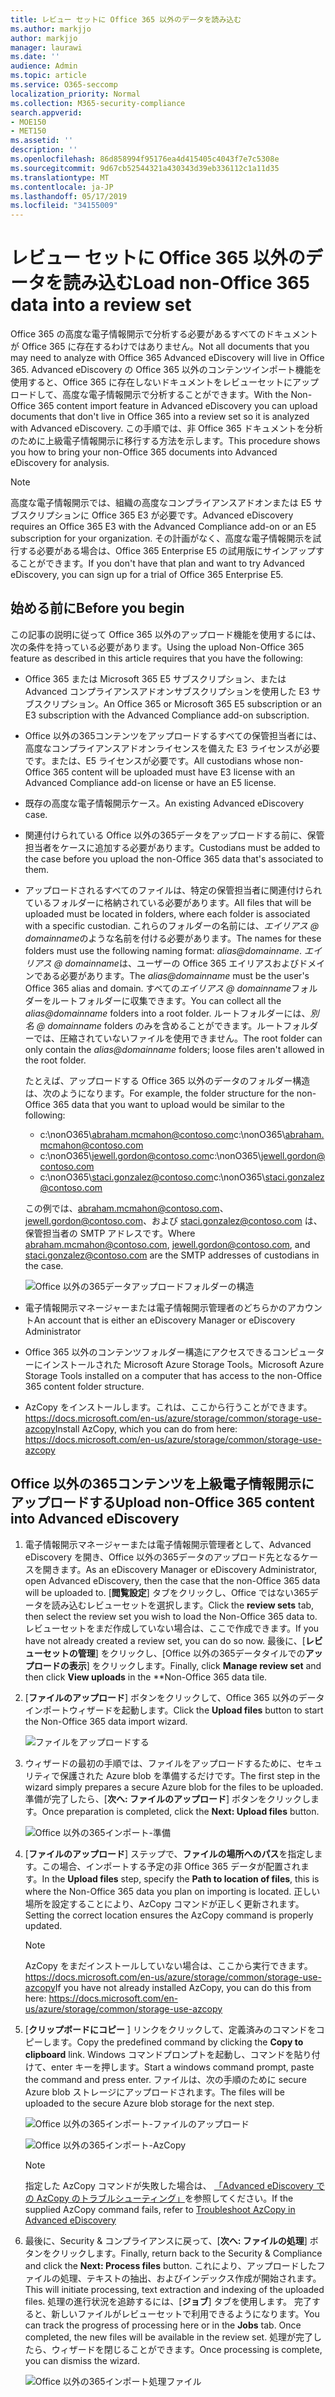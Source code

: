 ```yaml
---
title: レビュー セットに Office 365 以外のデータを読み込む
ms.author: markjjo
author: markjjo
manager: laurawi
ms.date: ''
audience: Admin
ms.topic: article
ms.service: O365-seccomp
localization_priority: Normal
ms.collection: M365-security-compliance
search.appverid:
- MOE150
- MET150
ms.assetid: ''
description: ''
ms.openlocfilehash: 86d858994f95176ea4d415405c4043f7e7c5308e
ms.sourcegitcommit: 9d67cb52544321a430343d39eb336112c1a11d35
ms.translationtype: MT
ms.contentlocale: ja-JP
ms.lasthandoff: 05/17/2019
ms.locfileid: "34155009"
---
```

# <a name="load-non-office-365-data-into-a-review-set"></a><span data-ttu-id="cb8a9-102">レビュー セットに Office 365 以外のデータを読み込む</span><span class="sxs-lookup"><span data-stu-id="cb8a9-102">Load non-Office 365 data into a review set</span></span>

<span data-ttu-id="cb8a9-103">Office 365 の高度な電子情報開示で分析する必要があるすべてのドキュメントが Office 365 に存在するわけではありません。</span><span class="sxs-lookup"><span data-stu-id="cb8a9-103">Not all documents that you may need to analyze with Office 365 Advanced eDiscovery will live in Office 365.</span></span> <span data-ttu-id="cb8a9-104">Advanced eDiscovery の Office 365 以外のコンテンツインポート機能を使用すると、Office 365 に存在しないドキュメントをレビューセットにアップロードして、高度な電子情報開示で分析することができます。</span><span class="sxs-lookup"><span data-stu-id="cb8a9-104">With the Non-Office 365 content import feature in Advanced eDiscovery you can upload documents that don't live in Office 365 into a review set so it is analyzed with Advanced eDiscovery.</span></span> <span data-ttu-id="cb8a9-105">この手順では、非 Office 365 ドキュメントを分析のために上級電子情報開示に移行する方法を示します。</span><span class="sxs-lookup"><span data-stu-id="cb8a9-105">This procedure shows you how to bring your non-Office 365 documents into Advanced eDiscovery for analysis.</span></span>

>[!Note]
><span data-ttu-id="cb8a9-106">高度な電子情報開示では、組織の高度なコンプライアンスアドオンまたは E5 サブスクリプションに Office 365 E3 が必要です。</span><span class="sxs-lookup"><span data-stu-id="cb8a9-106">Advanced eDiscovery requires an Office 365 E3 with the Advanced Compliance add-on or an E5 subscription for your organization.</span></span> <span data-ttu-id="cb8a9-107">その計画がなく、高度な電子情報開示を試行する必要がある場合は、Office 365 Enterprise E5 の試用版にサインアップすることができます。</span><span class="sxs-lookup"><span data-stu-id="cb8a9-107">If you don't have that plan and want to try Advanced eDiscovery, you can sign up for a trial of Office 365 Enterprise E5.</span></span>

## <a name="before-you-begin"></a><span data-ttu-id="cb8a9-108">始める前に</span><span class="sxs-lookup"><span data-stu-id="cb8a9-108">Before you begin</span></span>

<span data-ttu-id="cb8a9-109">この記事の説明に従って Office 365 以外のアップロード機能を使用するには、次の条件を持っている必要があります。</span><span class="sxs-lookup"><span data-stu-id="cb8a9-109">Using the upload Non-Office 365 feature as described in this article requires that you have the following:</span></span>

- <span data-ttu-id="cb8a9-110">Office 365 または Microsoft 365 E5 サブスクリプション、または Advanced コンプライアンスアドオンサブスクリプションを使用した E3 サブスクリプション。</span><span class="sxs-lookup"><span data-stu-id="cb8a9-110">An Office 365 or Microsoft 365 E5 subscription or an E3 subscription with the Advanced Compliance add-on subscription.</span></span>

- <span data-ttu-id="cb8a9-111">Office 以外の365コンテンツをアップロードするすべての保管担当者には、高度なコンプライアンスアドオンライセンスを備えた E3 ライセンスが必要です。または、E5 ライセンスが必要です。</span><span class="sxs-lookup"><span data-stu-id="cb8a9-111">All custodians whose non-Office 365 content will be uploaded must have E3 license with an Advanced Compliance add-on license or have an E5 license.</span></span>

- <span data-ttu-id="cb8a9-112">既存の高度な電子情報開示ケース。</span><span class="sxs-lookup"><span data-stu-id="cb8a9-112">An existing Advanced eDiscovery case.</span></span>

- <span data-ttu-id="cb8a9-113">関連付けられている Office 以外の365データをアップロードする前に、保管担当者をケースに追加する必要があります。</span><span class="sxs-lookup"><span data-stu-id="cb8a9-113">Custodians must be added to the case before you upload the non-Office 365 data that's associated to them.</span></span>

- <span data-ttu-id="cb8a9-114">アップロードされるすべてのファイルは、特定の保管担当者に関連付けられているフォルダーに格納されている必要があります。</span><span class="sxs-lookup"><span data-stu-id="cb8a9-114">All files that will be uploaded must be located in folders, where each folder is associated with a specific custodian.</span></span> <span data-ttu-id="cb8a9-115">これらのフォルダーの名前には、*エイリアス @ domainname*のような名前を付ける必要があります。</span><span class="sxs-lookup"><span data-stu-id="cb8a9-115">The names for these folders must use the following naming format: *alias@domainname*.</span></span> <span data-ttu-id="cb8a9-116">*エイリアス @ domainname*は、ユーザーの Office 365 エイリアスおよびドメインである必要があります。</span><span class="sxs-lookup"><span data-stu-id="cb8a9-116">The *alias@domainname* must be the user's Office 365 alias and domain.</span></span> <span data-ttu-id="cb8a9-117">すべての*エイリアス @ domainname*フォルダーをルートフォルダーに収集できます。</span><span class="sxs-lookup"><span data-stu-id="cb8a9-117">You can collect all the *alias@domainname* folders into a root folder.</span></span> <span data-ttu-id="cb8a9-118">ルートフォルダーには、*別名 @ domainname* folders のみを含めることができます。ルートフォルダーでは、圧縮されていないファイルを使用できません。</span><span class="sxs-lookup"><span data-stu-id="cb8a9-118">The root folder can only contain the *alias@domainname* folders; loose files aren't allowed in the root folder.</span></span>

   <span data-ttu-id="cb8a9-119">たとえば、アップロードする Office 365 以外のデータのフォルダー構造は、次のようになります。</span><span class="sxs-lookup"><span data-stu-id="cb8a9-119">For example, the folder structure for the non-Office 365 data that you want to upload would be similar to the following:</span></span>

   - <span data-ttu-id="cb8a9-120">c:\nonO365\abraham.mcmahon@contoso.com</span><span class="sxs-lookup"><span data-stu-id="cb8a9-120">c:\nonO365\abraham.mcmahon@contoso.com</span></span>
   - <span data-ttu-id="cb8a9-121">c:\nonO365\jewell.gordon@contoso.com</span><span class="sxs-lookup"><span data-stu-id="cb8a9-121">c:\nonO365\jewell.gordon@contoso.com</span></span>
   - <span data-ttu-id="cb8a9-122">c:\nonO365\staci.gonzalez@contoso.com</span><span class="sxs-lookup"><span data-stu-id="cb8a9-122">c:\nonO365\staci.gonzalez@contoso.com</span></span>

   <span data-ttu-id="cb8a9-123">この例では、abraham.mcmahon@contoso.com、jewell.gordon@contoso.com、および staci.gonzalez@contoso.com は、保管担当者の SMTP アドレスです。</span><span class="sxs-lookup"><span data-stu-id="cb8a9-123">Where abraham.mcmahon@contoso.com, jewell.gordon@contoso.com, and staci.gonzalez@contoso.com are the SMTP addresses of custodians in the case.</span></span>

   ![Office 以外の365データアップロードフォルダーの構造](../media/3f2dde84-294e-48ea-b44b-7437bd25284c.png)

- <span data-ttu-id="cb8a9-125">電子情報開示マネージャーまたは電子情報開示管理者のどちらかのアカウント</span><span class="sxs-lookup"><span data-stu-id="cb8a9-125">An account that is either an eDiscovery Manager or eDiscovery Administrator</span></span>

- <span data-ttu-id="cb8a9-126">Office 365 以外のコンテンツフォルダー構造にアクセスできるコンピューターにインストールされた Microsoft Azure Storage Tools。</span><span class="sxs-lookup"><span data-stu-id="cb8a9-126">Microsoft Azure Storage Tools installed on a computer that has access to the non-Office 365 content folder structure.</span></span>

- <span data-ttu-id="cb8a9-127">AzCopy をインストールします。これは、ここから行うことができます。https://docs.microsoft.com/en-us/azure/storage/common/storage-use-azcopy</span><span class="sxs-lookup"><span data-stu-id="cb8a9-127">Install AzCopy, which you can do from here: https://docs.microsoft.com/en-us/azure/storage/common/storage-use-azcopy</span></span>

## <a name="upload-non-office-365-content-into-advanced-ediscovery"></a><span data-ttu-id="cb8a9-128">Office 以外の365コンテンツを上級電子情報開示にアップロードする</span><span class="sxs-lookup"><span data-stu-id="cb8a9-128">Upload non-Office 365 content into Advanced eDiscovery</span></span>

1. <span data-ttu-id="cb8a9-129">電子情報開示マネージャーまたは電子情報開示管理者として、Advanced eDiscovery を開き、Office 以外の365データのアップロード先となるケースを開きます。</span><span class="sxs-lookup"><span data-stu-id="cb8a9-129">As an eDiscovery Manager or eDiscovery Administrator, open Advanced eDiscovery, then the case that the non-Office 365 data will be uploaded to.</span></span>  <span data-ttu-id="cb8a9-130">[**閲覧設定**] タブをクリックし、Office ではない365データを読み込むレビューセットを選択します。</span><span class="sxs-lookup"><span data-stu-id="cb8a9-130">Click the **review sets** tab, then select the review set you wish to load the Non-Office 365 data to.</span></span>  <span data-ttu-id="cb8a9-131">レビューセットをまだ作成していない場合は、ここで作成できます。</span><span class="sxs-lookup"><span data-stu-id="cb8a9-131">If you have not already created a review set, you can do so now.</span></span>  <span data-ttu-id="cb8a9-132">最後に、[**レビューセットの管理**] をクリックし、[Office 以外の365データタイルでの**アップロードの表示**] をクリックします。</span><span class="sxs-lookup"><span data-stu-id="cb8a9-132">Finally, click **Manage review set** and then click **View uploads** in the \*\*Non-Office 365 data tile.</span></span>

2. <span data-ttu-id="cb8a9-133">[**ファイルのアップロード**] ボタンをクリックして、Office 365 以外のデータインポートウィザードを起動します。</span><span class="sxs-lookup"><span data-stu-id="cb8a9-133">Click the **Upload files** button to start the Non-Office 365 data import wizard.</span></span>

   ![ファイルをアップロードする](../media/574f4059-4146-4058-9df3-ec97cf28d7c7.png)

3. <span data-ttu-id="cb8a9-135">ウィザードの最初の手順では、ファイルをアップロードするために、セキュリティで保護された Azure blob を準備するだけです。</span><span class="sxs-lookup"><span data-stu-id="cb8a9-135">The first step in the wizard simply prepares a secure Azure blob for the files to be uploaded.</span></span>  <span data-ttu-id="cb8a9-136">準備が完了したら、[**次へ: ファイルのアップロード**] ボタンをクリックします。</span><span class="sxs-lookup"><span data-stu-id="cb8a9-136">Once preparation is completed, click the **Next: Upload files** button.</span></span>

   ![Office 以外の365インポート-準備](../media/0670a347-a578-454a-9b3d-e70ef47aec57.png)
 
4. <span data-ttu-id="cb8a9-138">[**ファイルのアップロード**] ステップで、**ファイルの場所へのパス**を指定します。この場合、インポートする予定の非 Office 365 データが配置されます。</span><span class="sxs-lookup"><span data-stu-id="cb8a9-138">In the **Upload files** step, specify the **Path to location of files**, this is where the Non-Office 365 data you plan on importing is located.</span></span>  <span data-ttu-id="cb8a9-139">正しい場所を設定することにより、AzCopy コマンドが正しく更新されます。</span><span class="sxs-lookup"><span data-stu-id="cb8a9-139">Setting the correct location ensures the AzCopy command is properly updated.</span></span>

   > [!NOTE]
   > <span data-ttu-id="cb8a9-140">AzCopy をまだインストールしていない場合は、ここから実行できます。https://docs.microsoft.com/en-us/azure/storage/common/storage-use-azcopy</span><span class="sxs-lookup"><span data-stu-id="cb8a9-140">If you have not already installed AzCopy, you can do this from here: https://docs.microsoft.com/en-us/azure/storage/common/storage-use-azcopy</span></span>

5. <span data-ttu-id="cb8a9-141">[**クリップボードにコピー** ] リンクをクリックして、定義済みのコマンドをコピーします。</span><span class="sxs-lookup"><span data-stu-id="cb8a9-141">Copy the predefined command by clicking the **Copy to clipboard** link.</span></span> <span data-ttu-id="cb8a9-142">Windows コマンドプロンプトを起動し、コマンドを貼り付けて、enter キーを押します。</span><span class="sxs-lookup"><span data-stu-id="cb8a9-142">Start a windows command prompt, paste the command and press enter.</span></span>  <span data-ttu-id="cb8a9-143">ファイルは、次の手順のために secure Azure blob ストレージにアップロードされます。</span><span class="sxs-lookup"><span data-stu-id="cb8a9-143">The files will be uploaded to the secure Azure blob storage for the next step.</span></span>

   ![Office 以外の365インポート-ファイルのアップロード](../media/3ea53b5d-7f9b-4dfc-ba63-90a38c14d41a.png)

   ![Office 以外の365インポート-AzCopy](../media/504e2dbe-f36f-4f36-9b08-04aea85d8250.png)

   > [!NOTE]
   > <span data-ttu-id="cb8a9-146">指定した AzCopy コマンドが失敗した場合は、 [「Advanced eDiscovery での AzCopy のトラブルシューティング」](troubleshooting-azcopy.md)を参照してください。</span><span class="sxs-lookup"><span data-stu-id="cb8a9-146">If the supplied AzCopy command fails, refer to [Troubleshoot AzCopy in Advanced eDiscovery](troubleshooting-azcopy.md)</span></span>

6. <span data-ttu-id="cb8a9-147">最後に、Security & コンプライアンスに戻って、[**次へ: ファイルの処理**] ボタンをクリックします。</span><span class="sxs-lookup"><span data-stu-id="cb8a9-147">Finally, return back to the Security & Compliance and click the **Next: Process files** button.</span></span>  <span data-ttu-id="cb8a9-148">これにより、アップロードしたファイルの処理、テキストの抽出、およびインデックス作成が開始されます。</span><span class="sxs-lookup"><span data-stu-id="cb8a9-148">This will initiate processing, text extraction and indexing of the uploaded files.</span></span>  <span data-ttu-id="cb8a9-149">処理の進行状況を追跡するには、[**ジョブ**] タブを使用します。 完了すると、新しいファイルがレビューセットで利用できるようになります。</span><span class="sxs-lookup"><span data-stu-id="cb8a9-149">You can track the progress of processing here or in the **Jobs** tab.  Once completed, the new files will be available in the review set.</span></span>  <span data-ttu-id="cb8a9-150">処理が完了したら、ウィザードを閉じることができます。</span><span class="sxs-lookup"><span data-stu-id="cb8a9-150">Once processing is complete, you can dismiss the wizard.</span></span>

   ![Office 以外の365インポート処理ファイル](../media/218b1545-416a-4a9f-9b25-3b70e8508f67.png)

